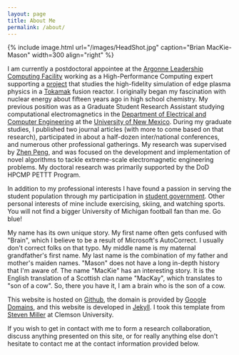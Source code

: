 ```yaml
---
layout: page
title: About Me
permalink: /about/
---
```


{% include image.html url="/images/HeadShot.jpg" caption="Brian MacKie-Mason" width=300 align="right" %}

I am currently a postdoctoral appointee at the [Argonne Leadership Computing Facility](https://www.alcf.anl.gov) working as a High-Performance Computing expert supporting a [project](https://www.alcf.anl.gov/projects/high-fidelity-simulation-fusion-reactor-boundary-plasmas) that studies the high-fidelity simulation of edge plasma physics in a [Tokamak](https://en.wikipedia.org/wiki/Tokamak) fusion reactor. I originally began my fascination with nuclear energy about fifteen years ago in high school chemistry. My previous position was as a Graduate Student Research Assistant studying computational electromagnetics in the [Department of Electrical and Computer Engineering](http://www.ece.unm.edu) at the [University of New Mexico](http:/www.unm.edu). During my graduate studies, I published two journal articles (with more to come based on that research), participated in about a half-dozen inter/national conferences, and numerous other professional gatherings. My research was supervised by [Zhen Peng](https://sites.google.com/site/zhenpeng11111/home), and was focused on the development and implementation of novel algorithms to tackle extreme-scale electromagnetic engineering problems. My doctoral research was primarily supported by the DoD HPCMP PETTT Program.

In addition to my professional interests I have found a passion in serving the student population through my participation in [student government](http://gpsa.unm.edu). Other personal interests of mine include exercising, skiing, and watching sports. You will not find a bigger University of Michigan football fan than me. Go blue!

My name has its own unique story. My first name often gets confused with "Brain", which I believe to be a result of Microsoft's AutoCorrect. I usually don't correct folks on that typo. My middle name is my maternal grandfather's first name. My last name is the combination of my father and mother's maiden names. "Mason" does not have a long in-depth history that I'm aware of. The name "MacKie" has an interesting story. It is the English translation of a Scottish clan name "MacKay", which translates to "son of a cow". So, there you have it, I am a brain who is the son of a cow.

This website is hosted on [Github](http://www.github.com), the domain is provided by [Google Domains](http://domains.google), and this website is developed in [Jekyll](http://jekyllrb.com). I took this template from [Steven Miller](https://github.com/svmiller/steve-ngvb-jekyll-template) at Clemson University.

If you wish to get in contact with me to form a research collaboration, discuss anything presented on this site, or for really anything else don't hesitate to contact me at the contact information provided below.

